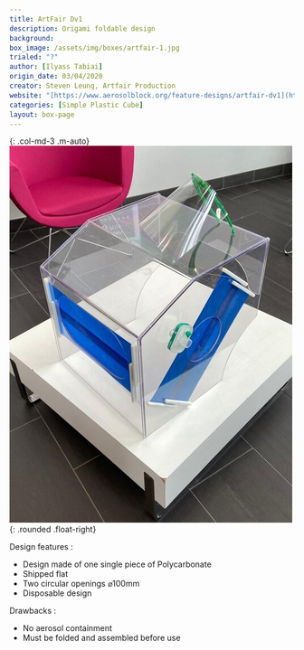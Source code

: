 ```yaml
---
title: ArtFair Dv1
description: Origami foldable design
background: 
box_image: /assets/img/boxes/artfair-1.jpg
trialed: "?"
author: [Ilyass Tabiai]
origin_date: 03/04/2020
creator: Steven Leung, Artfair Production
website: "[https://www.aerosolblock.org/feature-designs/artfair-dv1](https://www.aerosolblock.org/feature-designs/artfair-dv1)"
categories: [Simple Plastic Cube]
layout: box-page
---
```


{: .col-md-3 .m-auto}
![alt text](/assets/img/boxes/RIUr5-1.jpeg)
{: .rounded .float-right}

Design features :
* Design made of one single piece of Polycarbonate
* Shipped flat
* Two circular openings ⌀100mm
* Disposable design


Drawbacks :
* No aerosol containment 
* Must be folded and assembled before use



